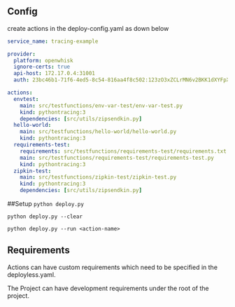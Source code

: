 ## Config
create actions in the deploy-config.yaml as down below
```yaml
service_name: tracing-example

provider:
  platform: openwhisk
  ignore-certs: true
  api-host: 172.17.0.4:31001
  auth: 23bc46b1-71f6-4ed5-8c54-816aa4f8c502:123zO3xZCLrMN6v2BKK1dXYFpXlPkccOFqm12CdAsMgRU4VrNZ9lyGVCGuMDGIwP

actions:
  envtest:
    main: src/testfunctions/env-var-test/env-var-test.py
    kind: pythontracing:3
    dependencies: [src/utils/zipsendkin.py]
  hello-world:
    main: src/testfunctions/hello-world/hello-world.py
    kind: pythontracing:3
  requirements-test:
    requirements: src/testfunctions/requirements-test/requirements.txt
    main: src/testfunctions/requirements-test/requirements-test.py
    kind: pythontracing:3
  zipkin-test:
    main: src/testfunctions/zipkin-test/zipkin-test.py
    kind: pythontracing:3
    dependencies: [src/utils/zipsendkin.py]
```
##Setup
`python deploy.py`

`python deploy.py --clear`

`python deploy.py --run <action-name>`

## Requirements

Actions can have custom requirements which need to be specified in the deployless.yaml.

The Project can have development requirements under the root of the project.

